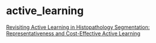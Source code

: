 # active_learning
[Revisiting Active Learning in Histopathology Segmentation: Representativeness and Cost-Effective Active Learning](https://medagi.github.io/#/program)

